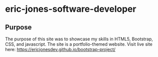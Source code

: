 # eric-jones-software-developer
## Purpose
The purpose of this site was to showcase my skills in HTML5, Bootstrap, CSS, and javascript. The site is a portfolio-themed website. Visit live site here: https://ericjonesdev.github.io/bootstrap-project/
